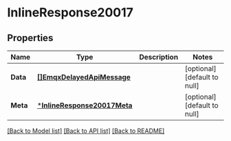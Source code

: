 # InlineResponse20017

## Properties
Name | Type | Description | Notes
------------ | ------------- | ------------- | -------------
**Data** | [**[]EmqxDelayedApiMessage**](emqx_delayed_api.message.md) |  | [optional] [default to null]
**Meta** | [***InlineResponse20017Meta**](inline_response_200_17_meta.md) |  | [optional] [default to null]

[[Back to Model list]](../README.md#documentation-for-models) [[Back to API list]](../README.md#documentation-for-api-endpoints) [[Back to README]](../README.md)

